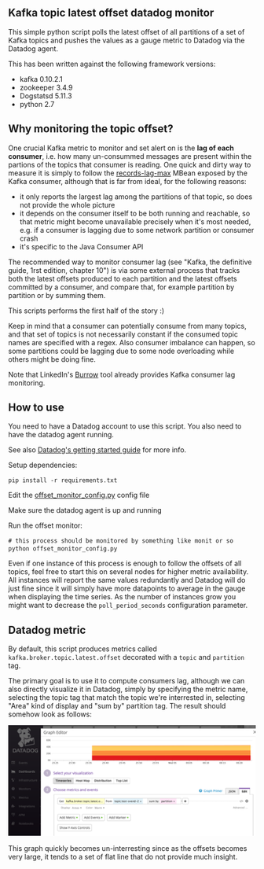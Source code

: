 ## Kafka topic latest offset datadog monitor

This simple python script polls the latest offset of all partitions of a set of Kafka topics and pushes the values as a gauge metric to Datadog via the Datadog agent.

This has been written against the following framework versions:

- kafka 0.10.2.1
- zookeeper 3.4.9
- Dogstatsd 5.11.3
- python 2.7


## Why monitoring the topic offset?

One crucial Kafka metric to monitor and set alert on is the **lag of each consumer**, i.e. how many un-consummed messages are present within the partions of the topics that consumer is reading. One quick and dirty way to measure it is simply to follow the [records-lag-max](http://docs.confluent.io/current/kafka/monitoring.html#fetch-metrics) MBean exposed by the Kafka consumer, although that is far from ideal, for the following reasons: 

- it only reports the largest lag among the partitions of that topic, so does not provide the whole picture
- it depends on the consumer itself to be both running and reachable, so that metric might become unavailable precisely when it's most needed, e.g. if a consumer is lagging due to some network partition or consumer crash 
- it's specific to the Java Consumer API 

The recommended way to monitor consumer lag (see "Kafka, the definitive guide, 1rst edition, chapter 10") is via some external process that tracks both the latest offsets produced to each partition and the latest offsets committed by a consumer, and compare that, for example partition by partition or by summing them. 

This scripts performs the first half of the story :) 

Keep in mind that a consumer can potentially consume from many topics, and that set of topics is not necessarily constant if the consumed topic names are specified with a regex. Also consumer imbalance can happen, so some partitions could be lagging due to some node overloading while others might be doing fine. 

Note that LinkedIn's [Burrow](https://github.com/linkedin/Burrow) tool already provides Kafka consumer lag monitoring.


## How to use

You need to have a Datadog account to use this script. You also need to have the datadog agent running. 

See also [Datadog's getting started guide](http://docs.datadoghq.com/guides/basic_agent_usage/) for more info.

Setup dependencies:

```
pip install -r requirements.txt
```

Edit the [offset\_monitor\_config.py](./offset_monitor_config.py) config file

Make sure the datadog agent is up and running

Run the offset monitor:

```
# this process should be monitored by something like monit or so
python offset_monitor_config.py
```

Even if one instance of this process is enough to follow the offsets of all topics, feel free to start this on several nodes for higher metric availability. All instances will report the same values redundantly and Datadog will do just fine since it will simply have more datapoints to average in the gauge when displaying the time series. As the number of instances grow you might want to decrease the `poll_period_seconds` configuration parameter.

## Datadog metric

By default, this script produces metrics called `kafka.broker.topic.latest.offset` decorated with a `topic` and `partition` tag. 

The primary goal is to use it to compute consumers lag, although we can also directly visualize it in Datadog, simply by specifying the metric name, selecting the topic tag that match the topic we're interrested in, selecting "Area" kind of display and "sum by" partition tag. The result should somehow look as follows: 	

![](datadog_area_graph.png)

This graph quickly becomes un-interresting since as the offsets becomes very large, it tends to a set of flat line that do not provide much insight. 
















 



